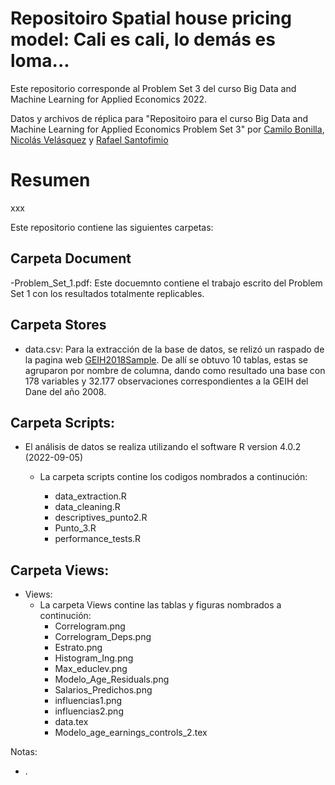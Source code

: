 # Repositoiro Spatial house pricing model: Cali es cali, lo demás es loma... 

Este repositorio corresponde al Problem Set 3 del curso Big Data and Machine Learning for Applied Economics 2022.

Datos y archivos de réplica para "Repositoiro para el curso Big Data and Machine Learning for Applied Economics Problem Set 3" por 
[Camilo Bonilla](https://github.com/cabonillah),  [Nicolás Velásquez](https://github.com/Nicolas-Velasquez-Oficial) y  [Rafael Santofimio](https://github.com/rasantofimior/)
# Resumen

xxx

Este repositorio contiene las siguientes carpetas:

## Carpeta Document

-Problem_Set_1.pdf:
Este docuemnto contiene el trabajo escrito del Problem Set 1 con los resultados totalmente replicables.

## Carpeta Stores

-   data.csv:
    Para la extracción de la base de datos, se relizó un raspado de la pagina web [GEIH2018Sample](https://ignaciomsarmiento.github.io/GEIH2018_sample/). De allí se obtuvo 10 tablas, estas se agruparon por nombre de columna, dando como resultado una base con 178 variables y 32.177 observaciones correspondientes a la GEIH del Dane del año 2008.

## Carpeta Scripts:

-   El análisis de datos se realiza utilizando el software R version 4.0.2 (2022-09-05)
    -   La carpeta scripts contine los codigos nombrados a continución:

        -   data_extraction.R
        -   data_cleaning.R
        -   descriptives_punto2.R
        -   Punto_3.R
        -   performance_tests.R

## Carpeta Views:
-  Views:
    -   La carpeta Views contine las tablas y figuras nombrados a continución:
        -   Correlogram.png 
        -   Correlogram_Deps.png 
        -   Estrato.png 
        -   Histogram_Ing.png 
        -   Max_educlev.png
        -   Modelo_Age_Residuals.png
        -   Salarios_Predichos.png
        -   influencias1.png
        -   influencias2.png
        -   data.tex
        -   Modelo_age_earnings_controls_2.tex

Notas:

-   .